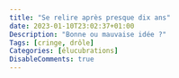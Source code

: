 ```yaml
---
title: "Se relire après presque dix ans"
date: 2023-01-10T23:02:37+01:00
Description: "Bonne ou mauvaise idée ?"
Tags: [cringe, drôle]
Categories: [élucubrations]
DisableComments: true
---
```


